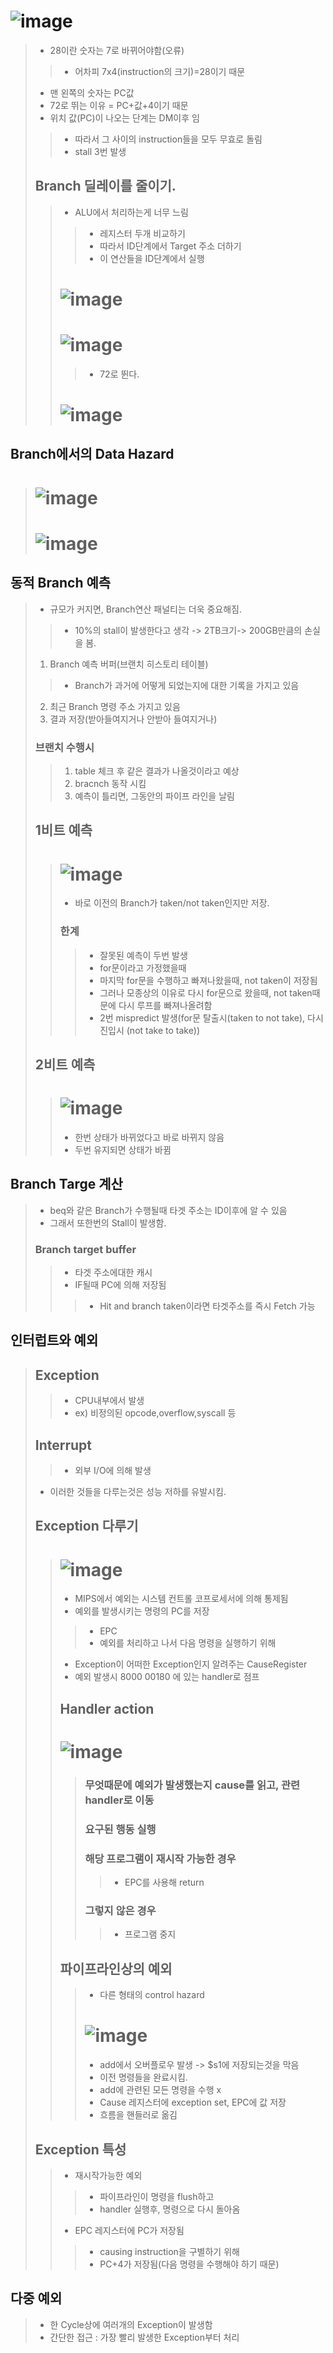 # ![image](https://user-images.githubusercontent.com/84065357/171400069-248eb2a6-5554-4566-be40-63b3a0399cb3.png)
>  - 28이란 숫자는 7로 바뀌어야함(오류)
> > - 어차피 7x4(instruction의 크기)=28이기 때문
> - 맨 왼쪽의 숫자는 PC값
> - 72로 뛰는 이유 = PC+값+4이기 때문 
> - 위치 값(PC)이 나오는 단계는 DM이후 임
> > - 따라서 그 사이의 instruction들을 모두 무효로 돌림 
> > - stall 3번 발생
> ## Branch 딜레이를 줄이기.
> > - ALU에서 처리하는게 너무 느림
> > > - 레지스터 두개 비교하기
> > > - 따라서 ID단계에서 Target 주소 더하기
> > > - 이 연산들을 ID단계에서 실행
> > # ![image](https://user-images.githubusercontent.com/84065357/171401912-f668f532-f650-476d-b45b-787e1dc89036.png)
> > # ![image](https://user-images.githubusercontent.com/84065357/171402767-57866f7d-8438-4df0-93db-7f4b9b4796fa.png)
> > > - 72로 뛴다.
> > # ![image](https://user-images.githubusercontent.com/84065357/171403007-b26c9b62-06e0-4617-80e8-43203f5aa17c.png)

## Branch에서의 Data Hazard 
> # ![image](https://user-images.githubusercontent.com/84065357/171403397-8bb46390-6596-45b2-8c1c-ec86f1c1094f.png)
> # ![image](https://user-images.githubusercontent.com/84065357/171403451-71bdb5af-ec2f-44b6-a290-12705c1c333a.png)

## 동적 Branch 예측
> - 규모가 커지면, Branch연산 패널티는 더욱 중요해짐.
> > - 10%의 stall이 발생한다고 생각 -> 2TB크기-> 200GB만큼의 손실을 봄.
> 1. Branch 예측 버퍼(브랜치 히스토리 테이블)
> > - Branch가 과거에 어떻게 되었는지에 대한 기록을 가지고 있음
> 2. 최근 Branch 명령 주소 가지고 있음
> 3. 결과 저장(받아들여지거나 안받아 들여지거나)
> ### 브랜치 수행시
> > 1. table 체크 후 같은 결과가 나올것이라고 예상
> > 2. bracnch 동작 시킴
> > 3. 예측이 틀리면, 그동안의 파이프 라인을 날림
> ## 1비트 예측
> > # ![image](https://user-images.githubusercontent.com/84065357/171408658-d9afe6c2-5ec4-4a5b-b5c3-7a84c7a45a3b.png)
> > - 바로 이전의 Branch가 taken/not taken인지만 저장.
> > ### 한계
> > > - 잘못된 예측이 두번 발생
> > > - for문이라고 가정했을때
> > > - 마지막 for문을 수행하고 빠져나왔을때, not taken이 저장됨
> > > - 그러나 모종상의 이유로 다시 for문으로 왔을때, not taken때문에 다시 루프를 빠져나올려함
> > > - 2번 mispredict 발생(for문 탈출시(taken to not take), 다시 진입시 (not take to take))
> ## 2비트 예측
> > # ![image](https://user-images.githubusercontent.com/84065357/171420192-f582d5eb-5e00-4b84-85eb-c8db2d0a8f67.png)
> > - 한번 상태가 바뀌었다고 바로 바뀌지 않음
> > - 두번 유지되면 상태가 바뀜

## Branch Targe 계산
> - beq와 같은 Branch가 수행될때 타겟 주소는 ID이후에 알 수 있음
> - 그래서 또한번의 Stall이 발생함.
> ### Branch target buffer 
> > - 타겟 주소에대한 캐시
> > - IF될때 PC에 의해 저장됨
> > > - Hit and branch taken이라면 타겟주소를 즉시 Fetch 가능

## 인터럽트와 예외
> ## Exception
> > - CPU내부에서 발생
> > - ex) 비정의된 opcode,overflow,syscall 등
> ## Interrupt
> > - 외부 I/O에 의해 발생
> - 이러한 것들을 다루는것은 성능 저하를 유발시킴.
> ## Exception 다루기
> > # ![image](https://user-images.githubusercontent.com/84065357/171431601-b7bc85e5-21ea-4b74-a926-b7f8baf11432.png)
> > - MIPS에서 예외는 시스템 컨트롤 코프로세서에 의해 통제됨
> > - 예외를 발생시키는 명령의 PC를 저장
> > > - EPC
> > > - 예외를 처리하고 나서 다음 명령을 실행하기 위해
> > - Exception이 어떠한 Exception인지 알려주는 CauseRegister
> > - 예외 발생시 8000 00180 에 있는 handler로 점프
> > ## Handler action
> > # ![image](https://user-images.githubusercontent.com/84065357/171432185-c576c185-2532-4eb9-92c1-ed00f7598dc8.png)
> > > ### 무엇때문에 예외가 발생했는지 cause를 읽고, 관련 handler로 이동
> > > ### 요구된 행동 실행
> > > ### 해당 프로그램이 재시작 가능한 경우
> > > > - EPC를 사용해 return 
> > > ### 그렇지 않은 경우
> > > > - 프로그램 중지
> > ## 파이프라인상의 예외
> > > - 다른 형태의 control hazard
> > > # ![image](https://user-images.githubusercontent.com/84065357/171432741-2c17277e-8b94-430f-8d3e-c0c3a26a673d.png)
> > > - add에서 오버플로우 발생 -> $s1에 저장되는것을 막음
> > > - 이전 명령들을 완료시킴.
> > > - add에 관련된 모든 명령을 수행 x
> > > - Cause 레지스터에 exception set, EPC에 값 저장
> > > - 흐름을 핸들러로 옮김
> ## Exception 특성
> > - 재시작가능한 예외
> > >  - 파이프라인이 명령을 flush하고
> > >  - handler 실행후, 명령으로 다시 돌아옴
> > - EPC 레지스터에 PC가 저장됨
> > > - causing instruction을 구별하기 위해
> > > - PC+4가 저장됨(다음 명령을 수행해야 하기 때문) 

## 다중 예외
> - 한 Cycle상에 여러개의 Exception이 발생함
> - 간단한 접근 : 가장 빨리 발생한 Exception부터 처리

